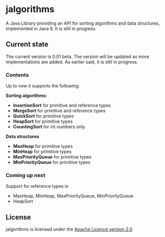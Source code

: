 # jalgorithms
A Java Library providing an API for sorting algorithms and data structures, implemented in Java 8. It is still in progress.

## Current state
The current version is 0.01 beta. The version will be updated as more implementations are added. As earlier said, it is still in progress.

### Contents
Up to now it supports the following:

<b>Sorting algorithms:</b>
<ul>
<li><b>InsertionSort</b> for primitive and reference types</li>
<li><b>MergeSort</b> for primitive and reference types</li>
<li><b>QuickSort</b> for primitive types</li>
<li><b>HeapSort</b> for primitive types</li>
<li><b>CountingSort</b> for int numbers only</li>
</ul>

<b>Data structures</b>
<ul>
<li><b>MaxHeap</b> for primitive types</li>
<li><b>MinHeap</b> for primitive types</li>
<li><b>MaxPriorityQueue</b> for primitive types</li>
<li><b>MinPriorityQueue</b> for primitive types</li>
</ul>

### Coming up next
Support for reference types in
<ul>
  <li>MaxHeap, MinHeap, MaxPriorityQueue, MinPriorityQueue</li>
  <li>HeapSort</li>
</ul>

## License
jalgorithms is licensed under the [Apache Licence version 2.0](https://www.apache.org/licenses/LICENSE-2.0)
